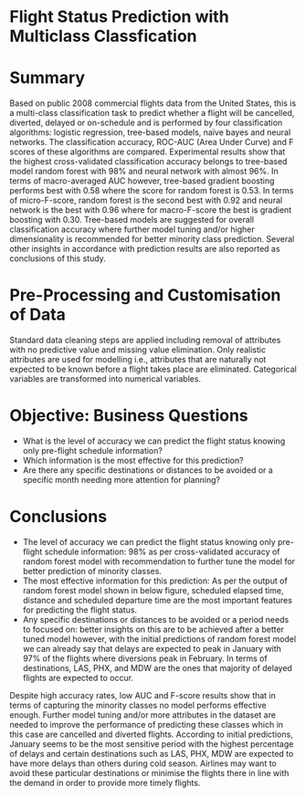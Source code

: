 # Flight Status Prediction with Multiclass Classfication
# Summary
Based on public 2008 commercial flights data from the United States, this is a multi-class classification task to predict whether a flight will be cancelled, diverted, delayed or on-schedule and is performed by four classification algorithms: logistic regression, tree-based models, naïve bayes and neural networks.
The classification accuracy, ROC-AUC (Area Under Curve) and F scores of these algorithms are compared. Experimental results show that the highest cross-validated classification accuracy belongs to tree-based model random forest with 98% and neural network with almost 96%. In terms of macro-averaged AUC however, tree-based gradient boosting performs best with 0.58 where the score for random forest is 0.53. In terms of micro-F-score, random forest is the second best with 0.92 and neural network is the best with 0.96 where for macro-F-score the best is gradient boosting with 0.30. Tree-based models are suggested for overall classification accuracy where further model tuning and/or higher dimensionality is recommended for better minority class prediction. Several other insights in accordance with prediction results are also reported as conclusions of this study.
# Pre-Processing and Customisation of Data
Standard data cleaning steps are applied including removal of attributes with no predictive value and missing value elimination. 
Only realistic attributes are used for modelling i.e., attributes that are naturally not expected to be known before a flight takes place are eliminated.
Categorical variables are transformed into numerical variables.
# Objective: Business Questions
- What is the level of accuracy we can predict the flight status knowing only pre-flight schedule information?
- Which information is the most effective for this prediction?
- Are there any specific destinations or distances to be avoided or a specific month needing more attention for planning?
# Conclusions
- The level of accuracy we can predict the flight status knowing only pre-flight schedule
information: 98% as per cross-validated accuracy of random forest model with recommendation to further tune the model for better prediction of minority classes.
- The most effective information for this prediction: As per the output of random forest model shown in below figure, scheduled elapsed time, distance and scheduled departure time are the
most important features for predicting the flight status.
- Any specific destinations or distances to be avoided or a period needs to focused on: better insights on this are to be achieved after a better tuned model however, with the initial predictions of random forest model we can already say that delays are expected to peak in January with 97% of the flights where diversions peak in February. In terms of destinations, LAS, PHX, and MDW are the ones that majority of delayed flights are expected to occur.

Despite high accuracy rates, low AUC and F-score results show that in terms of capturing the minority classes no model performs effective enough. Further model tuning and/or more attributes in the dataset are needed to improve the performance of predicting these classes which in this case are cancelled and diverted flights. According to initial predictions, January seems to be the most sensitive period with the highest percentage of delays and certain destinations such as LAS, PHX, MDW are expected to have more delays than others during cold season. Airlines may want to avoid these particular destinations or minimise the flights there in line with the demand in order to provide more timely flights.
